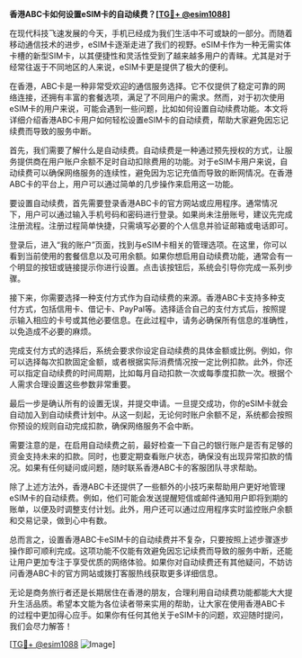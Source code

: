 **香港ABC卡如何设置eSIM卡的自动续费？[[TG💪+ @esim1088](https://t.me/s/esim1088)]**

在现代科技飞速发展的今天，手机已经成为我们生活中不可或缺的一部分。而随着移动通信技术的进步，eSIM卡逐渐走进了我们的视野。eSIM卡作为一种无需实体卡槽的新型SIM卡，以其便捷性和灵活性受到了越来越多用户的青睐。尤其是对于经常往返于不同地区的人来说，eSIM卡更是提供了极大的便利。

在香港，ABC卡是一种非常受欢迎的通信服务选择。它不仅提供了稳定可靠的网络连接，还拥有丰富的套餐选项，满足了不同用户的需求。然而，对于初次使用eSIM卡的用户来说，可能会遇到一些问题，比如如何设置自动续费功能。本文将详细介绍香港ABC卡用户如何轻松设置eSIM卡的自动续费，帮助大家避免因忘记续费而导致的服务中断。

首先，我们需要了解什么是自动续费。自动续费是一种通过预先授权的方式，让服务提供商在用户账户余额不足时自动扣除费用的功能。对于eSIM卡用户来说，自动续费可以确保网络服务的连续性，避免因为忘记充值而导致的断网情况。在香港ABC卡的平台上，用户可以通过简单的几步操作来启用这一功能。

要设置自动续费，首先需要登录香港ABC卡的官方网站或应用程序。通常情况下，用户可以通过输入手机号码和密码进行登录。如果尚未注册账号，建议先完成注册流程。注册过程简单快捷，只需填写必要的个人信息并验证邮箱或电话即可。

登录后，进入“我的账户”页面，找到与eSIM卡相关的管理选项。在这里，你可以看到当前使用的套餐信息以及可用余额。如果你想启用自动续费功能，通常会有一个明显的按钮或链接提示你进行设置。点击该按钮后，系统会引导你完成一系列步骤。

接下来，你需要选择一种支付方式作为自动续费的来源。香港ABC卡支持多种支付方式，包括信用卡、借记卡、PayPal等。选择适合自己的支付方式后，按照提示输入相应的卡号或其他必要信息。在此过程中，请务必确保所有信息的准确性，以免造成不必要的麻烦。

完成支付方式的选择后，系统会要求你设定自动续费的具体金额或比例。例如，你可以选择每次扣款固定金额，或者根据实际消费情况按一定比例扣款。此外，你还可以指定自动续费的时间周期，比如每月自动扣款一次或每季度扣款一次。根据个人需求合理设置这些参数非常重要。

最后一步是确认所有的设置无误，并提交申请。一旦提交成功，你的eSIM卡就会自动加入到自动续费计划中。从这一刻起，无论何时账户余额不足，系统都会按照你预设的规则自动完成扣款，确保网络服务不会中断。

需要注意的是，在启用自动续费之前，最好检查一下自己的银行账户是否有足够的资金支持未来的扣款。同时，也要定期查看账户状态，确保没有出现异常扣款的情况。如果有任何疑问或问题，随时联系香港ABC卡的客服团队寻求帮助。

除了上述方法外，香港ABC卡还提供了一些额外的小技巧来帮助用户更好地管理eSIM卡的自动续费。例如，他们可能会发送提醒短信或邮件通知用户即将到期的账单，以便及时调整支付计划。此外，用户还可以通过应用程序实时监控账户余额和交易记录，做到心中有数。

总而言之，设置香港ABC卡eSIM卡的自动续费并不复杂，只要按照上述步骤逐步操作即可顺利完成。这项功能不仅能有效避免因忘记续费而导致的服务中断，还能让用户更加专注于享受优质的网络体验。如果你对自动续费还有其他疑问，不妨访问香港ABC卡的官方网站或拨打客服热线获取更多详细信息。

无论是商务旅行者还是长期居住在香港的朋友，合理利用自动续费功能都能大大提升生活品质。希望本文能为各位读者带来实用的帮助，让大家在使用香港ABC卡的过程中更加得心应手。如果你有任何其他关于eSIM卡的问题，欢迎随时提问，我们会尽力解答！

[[TG💪+ @esim1088](https://t.me/s/esim1088) ![Image](https://i.postimg.cc/4NQfJmqS/Snipaste-2025-05-13-00-14-12.png)]